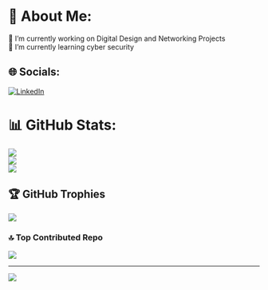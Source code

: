 # 💫 About Me:
🔭 I’m currently working on Digital Design and Networking Projects<br>🌱 I’m currently learning cyber security


## 🌐 Socials:
[![LinkedIn](https://img.shields.io/badge/LinkedIn-%230077B5.svg?logo=linkedin&logoColor=white)](https://linkedin.com/in/https://www.linkedin.com/in/mohamed-atef-a06675278) 
# 📊 GitHub Stats:
![](https://github-readme-stats.vercel.app/api?username=mohamedatef2001&theme=dark&hide_border=true&include_all_commits=true&count_private=false)<br/>
![](https://github-readme-streak-stats.herokuapp.com/?user=mohamedatef2001&theme=dark&hide_border=true)<br/>
![](https://github-readme-stats.vercel.app/api/top-langs/?username=mohamedatef2001&theme=dark&hide_border=true&include_all_commits=true&count_private=false&layout=compact)

## 🏆 GitHub Trophies
![](https://github-profile-trophy.vercel.app/?username=mohamedatef2001&theme=radical&no-frame=false&no-bg=true&margin-w=4)

### 🔝 Top Contributed Repo
![](https://github-contributor-stats.vercel.app/api?username=mohamedatef2001&limit=5&theme=dark&combine_all_yearly_contributions=true)

---
[![](https://visitcount.itsvg.in/api?id=mohamedatef2001&icon=0&color=0)](https://visitcount.itsvg.in)

<!-- Proudly created with GPRM ( https://gprm.itsvg.in ) -->
